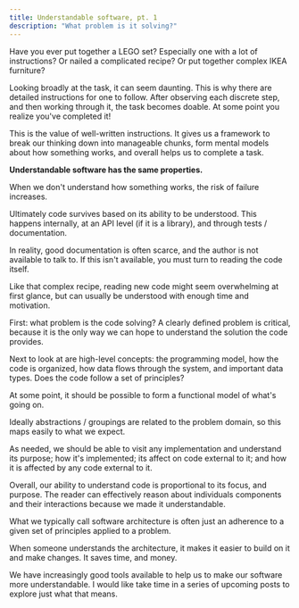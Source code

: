 ```yaml
---
title: Understandable software, pt. 1
description: "What problem is it solving?"
---
```


Have you ever put together a LEGO set? Especially one with a lot of instructions? Or nailed a complicated recipe? Or put together complex IKEA furniture?

Looking broadly at the task, it can seem daunting. This is why there are detailed instructions for one to follow. After observing each discrete step, and then working through it, the task becomes doable. At some point you realize you've completed it!

This is the value of well-written instructions. It gives us a framework to break our thinking down into manageable chunks, form mental models about how something works, and overall helps us to complete a task.

**Understandable software has the same properties.**

When we don't understand how something works, the risk of failure increases.

Ultimately code survives based on its ability to be understood. This happens internally, at an API level (if it is a library), and through tests / documentation.

In reality, good documentation is often scarce, and the author is not available to talk to. If this isn't available, you must turn to reading the code itself.

Like that complex recipe, reading new code might seem overwhelming at first glance, but can usually be understood with enough time and motivation.

First: what problem is the code solving? A clearly defined problem is critical, because it is the only way we can hope to understand the solution the code provides.

Next to look at are high-level concepts: the programming model, how the code is organized, how data flows through the system, and important data types. Does the code follow a set of principles?

At some point, it should be possible to form a functional model of what's going on.

Ideally abstractions / groupings are related to the problem domain, so this maps easily to what we expect.

As needed, we should be able to visit any implementation and understand its purpose; how it's  implemented; its affect on code external to it; and how it is affected by any code external to it.

Overall, our ability to understand code is proportional to its focus, and purpose. The reader can effectively reason about individuals components and their interactions because we made it understandable.

What we typically call software architecture is often just an adherence to a given set of principles applied to a problem.

When someone understands the architecture, it makes it easier to build on it and make changes. It saves time, and money.

We have increasingly good tools available to help us to make our software more understandable. I would like take time in a series of upcoming posts to explore just what that means.
